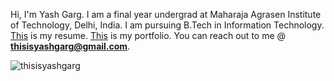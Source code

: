 Hi, I'm Yash Garg. I am a final year undergrad at Maharaja Agrasen Institute of Technology, Delhi, India. I am pursuing B.Tech in Information Technology. [This](https://drive.google.com/file/d/1m6cGjPaxVDKbOYHCxd2HUM8MmwMAngpt/view) is my resume. [This](https://thisisyashgarg.netlify.app/) is my portfolio. You can reach out to me @ **thisisyashgarg@gmail.com**.
<p><img align="center" src="https://github-readme-streak-stats.herokuapp.com/?user=thisisyashgarg&" alt="thisisyashgarg" /></p>
